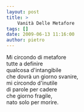 ```yaml
---
layout: post
title: >
    Vanità Delle Metafore
tags: []
date: 2009-06-13 11:16:00
author: pietro
---
```

Mi circondo di metafore<br/>tutte a definire<br/>qualcosa d'intangibile<br/>che dovrà un giorno svanire,<br/>mi circondo d'inutile<br/>di parole per cadere<br/>che giorno fragile,<br/>nato solo per morire.
